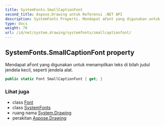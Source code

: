 ```yaml
---
title: SystemFonts.SmallCaptionFont
second_title: Aspose.Drawing untuk Referensi .NET API
description: SystemFonts Properti. Mendapat aFont yang digunakan untuk menampilkan teks di bilah judul jendela kecil seperti jendela alat.
type: docs
weight: 70
url: /id/net/system.drawing/systemfonts/smallcaptionfont/
---
```

## SystemFonts.SmallCaptionFont property

Mendapat aFont yang digunakan untuk menampilkan teks di bilah judul jendela kecil, seperti jendela alat.

```csharp
public static Font SmallCaptionFont { get; }
```

### Lihat juga

* class [Font](../../font/)
* class [SystemFonts](../)
* ruang nama [System.Drawing](../../systemfonts/)
* perakitan [Aspose.Drawing](../../../)



